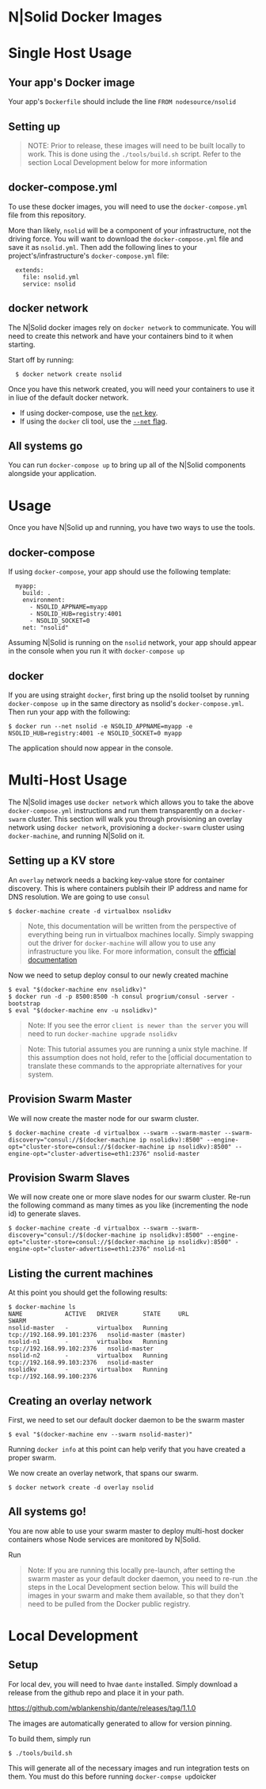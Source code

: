 N|Solid Docker Images
=====================

# Single Host Usage

## Your app's Docker image

Your app's `Dockerfile` should include the line `FROM nodesource/nsolid`

## Setting up

> NOTE: Prior to release, these images will need to be built locally to work. This is done using the `./tools/build.sh` script.
> Refer to the section Local Development below for more information

## docker-compose.yml
To use these docker images, you will need to use the `docker-compose.yml` file from this repository.

More than likely, `nsolid` will be a component of your infrastructure, not the driving force. You will want to download the `docker-compose.yml` file and save it as `nsolid.yml`. Then add the following lines to your project's/infrastructure's `docker-compose.yml` file:

      extends:
        file: nsolid.yml
        service: nsolid

## docker network

The N|Solid docker images rely on `docker network` to communicate. You will need to create this network and have your containers bind to it when starting.

Start off by running:

      $ docker network create nsolid

Once you have this network created, you will need your containers to use it in liue of the default docker network.

  * If using docker-compose, use the [`net` key](https://docs.docker.com/compose/compose-file/#net).
  * If using the `docker` cli tool, use the [`--net` flag](https://docs.docker.com/engine/reference/commandline/run/#connect-a-container-to-a-network-net).

## All systems go

You can run `docker-compose up` to bring up all of the N|Solid components alongside your application.

# Usage

Once you have N|Solid up and running, you have two ways to use the tools.

## docker-compose

If using `docker-compose`, your app should use the following template:

      myapp:
        build: .
        environment:
          - NSOLID_APPNAME=myapp
          - NSOLID_HUB=registry:4001
          - NSOLID_SOCKET=0
        net: "nsolid"

Assuming N|Solid is running on the `nsolid` network, your app should appear in the console when you run it with `docker-compose up`

## docker

If you are using straight `docker`, first bring up the nsolid toolset by running `docker-compose up` in the same directory as nsolid's `docker-compose.yml`. Then run your app with the following:

    $ docker run --net nsolid -e NSOLID_APPNAME=myapp -e NSOLID_HUB=registry:4001 -e NSOLID_SOCKET=0 myapp

The application should now appear in the console.

# Multi-Host Usage

The N|Solid images use `docker network` which allows you to take the above `docker-compose.yml` instructions and run them transparently on a `docker-swarm` cluster. This section will walk you through provisioning an overlay network using `docker network`, provisioning a `docker-swarm` cluster using `docker-machine`, and running N|Solid on it.

## Setting up a KV store

An `overlay` network needs a backing key-value store for container discovery. This is where containers publsih their IP address and name for DNS resolution. We are going to use `consul`

    $ docker-machine create -d virtualbox nsolidkv

> Note, this documentation will be written from the perspective of everything being run in virtualbox machines locally. Simply swapping out the driver for `docker-machine` will allow you to use any infrastructure you like. For more information, consult the [official documentation](https://docs.docker.com/machine/drivers/)

Now we need to setup deploy consul to our newly created machine

    $ eval "$(docker-machine env nsolidkv)"
    $ docker run -d -p 8500:8500 -h consul progrium/consul -server -bootstrap
    $ eval "$(docker-machine env -u nsolidkv)"

> Note: If you see the error `client is newer than the server` you will need to run `docker-machine upgrade nsolidkv`

> Note: This tutorial assumes you are running a unix style machine. If this assumption does not hold, refer to the [official documentation to translate these commands to the appropriate alternatives for your system.

## Provision Swarm Master

We will now create the master node for our swarm cluster.

    $ docker-machine create -d virtualbox --swarm --swarm-master --swarm-discovery="consul://$(docker-machine ip nsolidkv):8500" --engine-opt="cluster-store=consul://$(docker-machine ip nsolidkv):8500" --engine-opt="cluster-advertise=eth1:2376" nsolid-master

## Provision Swarm Slaves

We will now create one or more slave nodes for our swarm cluster. Re-run the following command as many times as you like (incrementing the node id) to generate slaves.

    $ docker-machine create -d virtualbox --swarm --swarm-discovery="consul://$(docker-machine ip nsolidkv):8500" --engine-opt="cluster-store=consul://$(docker-machine ip nsolidkv):8500" -engine-opt="cluster-advertise=eth1:2376" nsolid-n1
    
## Listing the current machines

At this point you should get the following results:

    $ docker-machine ls
    NAME            ACTIVE   DRIVER       STATE     URL                         SWARM  
    nsolid-master   -        virtualbox   Running   tcp://192.168.99.101:2376   nsolid-master (master)
    nsolid-n1       -        virtualbox   Running   tcp://192.168.99.102:2376   nsolid-master
    nsolid-n2       -        virtualbox   Running   tcp://192.168.99.103:2376   nsolid-master
    nsolidkv        -        virtualbox   Running   tcp://192.168.99.100:2376   

## Creating an overlay network

First, we need to set our default docker daemon to be the swarm master

    $ eval "$(docker-machine env --swarm nsolid-master)"

Running `docker info` at this point can help verify that you have created a proper swarm.

We now create an overlay network, that spans our swarm.

    $ docker network create -d overlay nsolid
    
## All systems go!

You are now able to use your swarm master to deploy multi-host docker containers whose Node services are monitored by N|Solid.

Run 

> Note: If you are running this locally pre-launch, after setting the swarm master as your default docker daemon, you need to re-run .the steps in the Local Development section below. This will build the images in your swarm and make them available, so that they don't need to be pulled from the Docker public registry.

# Local Development

## Setup

For local dev, you will need to hvae `dante` installed. Simply download a release from the github repo and place it in your path.

https://github.com/wblankenship/dante/releases/tag/1.1.0

The images are automatically generated to allow for version pinning.

To build them, simply run

    $ ./tools/build.sh

This will generate all of the necessary images and run integration tests on them. You must do this before running `docker-compse up`doicker
